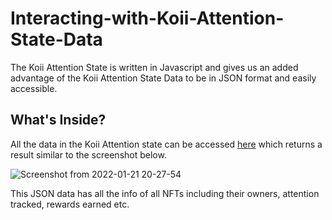 # Interacting-with-Koii-Attention-State-Data

The Koii Attention State is written in Javascript and gives us an added advantage of the Koii Attention State Data to be in JSON format and easily accessible. 

## What's Inside?

All the data in the Koii Attention state can be accessed [here](https://mainnet.koii.live/attention/) which returns a result similar to the screenshot below.

![Screenshot from 2022-01-21 20-27-54](https://user-images.githubusercontent.com/47121187/150548908-18847582-8feb-470e-b7c8-1a2be4386739.png)

This JSON data has all the info of all NFTs including their owners, attention tracked, rewards earned etc.

